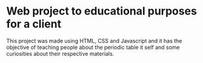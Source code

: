 # Web project to educational purposes for a client

This project was made using HTML, CSS and Javascript and it has the objective of teaching people about the periodic table it self and some curiosities about their respective materials.